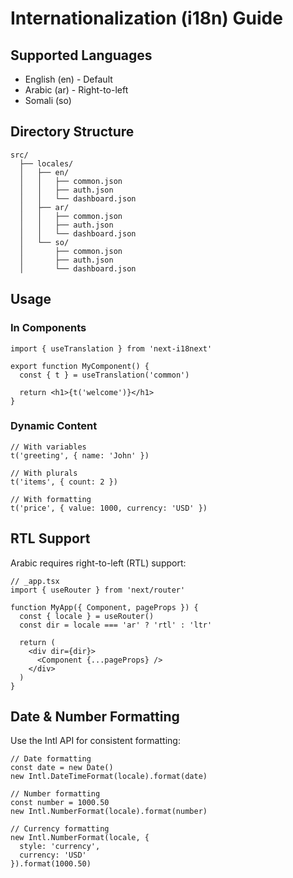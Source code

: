 # Internationalization (i18n) Guide

## Supported Languages
- English (en) - Default
- Arabic (ar) - Right-to-left
- Somali (so)

## Directory Structure
```
src/
  ├── locales/
  │   ├── en/
  │   │   ├── common.json
  │   │   ├── auth.json
  │   │   └── dashboard.json
  │   ├── ar/
  │   │   ├── common.json
  │   │   ├── auth.json
  │   │   └── dashboard.json
  │   └── so/
  │       ├── common.json
  │       ├── auth.json
  │       └── dashboard.json
```

## Usage

### In Components
```tsx
import { useTranslation } from 'next-i18next'

export function MyComponent() {
  const { t } = useTranslation('common')
  
  return <h1>{t('welcome')}</h1>
}
```

### Dynamic Content
```tsx
// With variables
t('greeting', { name: 'John' })

// With plurals
t('items', { count: 2 })

// With formatting
t('price', { value: 1000, currency: 'USD' })
```

## RTL Support
Arabic requires right-to-left (RTL) support:

```tsx
// _app.tsx
import { useRouter } from 'next/router'

function MyApp({ Component, pageProps }) {
  const { locale } = useRouter()
  const dir = locale === 'ar' ? 'rtl' : 'ltr'
  
  return (
    <div dir={dir}>
      <Component {...pageProps} />
    </div>
  )
}
```

## Date & Number Formatting
Use the Intl API for consistent formatting:

```tsx
// Date formatting
const date = new Date()
new Intl.DateTimeFormat(locale).format(date)

// Number formatting
const number = 1000.50
new Intl.NumberFormat(locale).format(number)

// Currency formatting
new Intl.NumberFormat(locale, {
  style: 'currency',
  currency: 'USD'
}).format(1000.50)
```